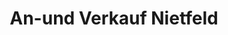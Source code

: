 ---
title: "An-und Verkauf Nietfeld"
url: /kirchardt/an-und-verkauf-nietfeld/
shop: Gebrauchtwaren
---